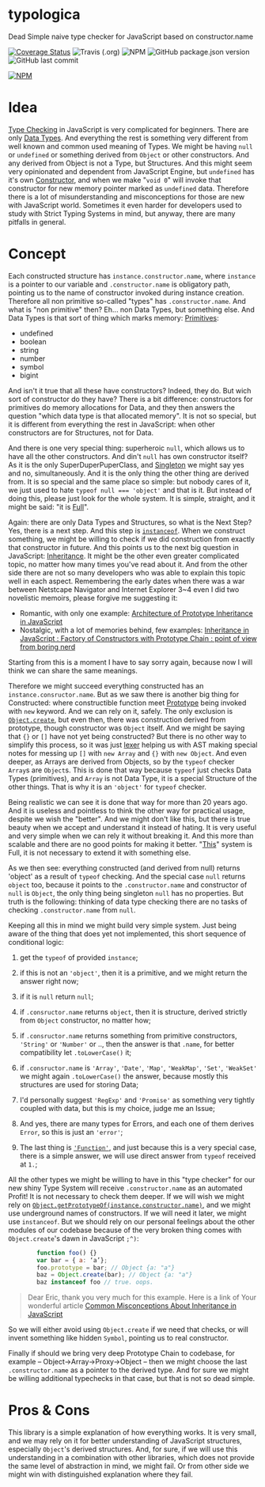 # typologica

Dead Simple naive type checker for JavaScript based on constructor.name

[![Coverage Status](https://coveralls.io/repos/github/mythographica/typologica/badge.svg?branch=master)](https://coveralls.io/github/mythographica/typologica?branch=master)
![Travis (.org)](https://img.shields.io/travis/mythographica/typologica)
![NPM](https://img.shields.io/npm/l/typologica)
![GitHub package.json version](https://img.shields.io/github/package-json/v/mythographica/typologica)
![GitHub last commit](https://img.shields.io/github/last-commit/mythographica/typologica)

[![NPM](https://nodei.co/npm/typologica.png?mini=true)](https://www.npmjs.com/package/typologica)


# Idea


[Type Checking](https://en.wikipedia.org/wiki/Type_system#Type_checking) in JavaScript is very complicated for beginners. There are only [Data Types](https://en.wikipedia.org/wiki/Data_type). And everything the rest is something very different from well known and common used meaning of Types. We might be having `null` or `undefined` or something derived from `Object` or other constructors. And any derived from Object is not a Type, but Structures. And this might seem very opinionated and dependent from JavaScript Engine, but `undefined` has it's own [Constructor](https://developer.mozilla.org/en-US/docs/Web/JavaScript/Reference/Operators/new), and when we make  "`void 0`" will invoke that constructor for new memory pointer marked as `undefined` data. Therefore there is a lot of misunderstanding and misconceptions for those are new with JavaScript world. Sometimes it even harder for developers used to study with Strict Typing Systems in mind, but anyway, there are many pitfalls in general.

# Concept

Each constructed structure has `instance.constructor.name`, where `instance` is a pointer to our variable and `.constructor.name` is obligatory path, pointing us to the name of constructor invoked during instance creation. Therefore all non primitive so-called "types" has `.constructor.name`. And what is "non primitive" then? Eh... non Data Types, but something else. And Data Types is that sort of thing which marks memory: [Primitives](https://developer.mozilla.org/en-US/docs/Web/JavaScript/Data_structures):

* undefined
* boolean
* string
* number
* symbol
* bigint

And isn't it true that all these have constructors? Indeed, they do. But wich sort of constructor do they have? There is a bit difference: constructors for primitives do memory allocations for Data, and they then answers the question "which data type is that allocated memory". It is not so special, but it is different from everything the rest in JavaScript: when other constructors are for Structures, not for Data.

And there is one very special thing: superheroic `null`, which allows us to have all the other constructors. And din't `null` has own constructor itself? As it is the only SuperDuperPuperClass, and [Singleton](https://en.wikipedia.org/wiki/Singleton_pattern) we might say yes and no, simultaneously. And it is the only thing the other thing are derived from. It is so special and the same place so simple: but nobody cares of it, we just used to hate `typeof null === 'object'` and that is it. But instead of doing this, please just look for the whole system. It is simple, straight, and it might be said: "it is [Full](https://en.wikipedia.org/wiki/Complete_metric_space)".

Again: there are only Data Types and Structures, so what is the Next Step? Yes, there is a next step. And this step is [`instanceof`](https://developer.mozilla.org/en-US/docs/Web/JavaScript/Reference/Operators/instanceof). When we construct something, we might be willing to check if we did construction from exactly that constructor in future. And this points us to the next big question in JavaScript: [Inheritance](https://developer.mozilla.org/en-US/docs/Learn/JavaScript/Objects/Inheritance). It might be the other even greater complicated topic, no matter how many times you've read about it.  And from the other side there are not so many developers who was able to explain this topic well in each aspect. Remembering the early dates when there was a war between Netstcape Navigator and Internet Explorer 3~4 even I did two novelistic memoirs, please forgive me suggesting it:

* Romantic, with only one example: [Architecture of Prototype Inheritance in JavaScript](https://dev.to/wentout/architecture-of-prototype-inheritance-in-javascript-ce6/edit)
* Nostalgic, with a lot of memories behind, few examples: [Inheritance in JavaScript : Factory of Constructors with Prototype Chain : point of view from boring nerd](https://dev.to/wentout/inheritance-in-javascript-factory-of-constructors-with-prototype-chain-point-of-view-from-boring-nerd-2ddb)

Starting from this is a moment I have to say sorry again, because now I will think we can share the same meanings.

Therefore we might succeed everything constructed has an `instance.consructor.name`. But as we saw there is another big thing for Constructed: where constructible function meet [Prototype](https://developer.mozilla.org/en-US/docs/Learn/JavaScript/Objects/Object_prototypes) being invoked with `new` keyword. And we can rely on it, safely. The only exclusion is [`Object.create`](https://developer.mozilla.org/en-US/docs/Web/JavaScript/Reference/Global_Objects/Object/create), but even then, there was construction derived from prototype, though constructor was `Object` itself. And we might be saying that `{}` or `[]` have not yet being constructed? But there is no other way to simplify this process, so it was just [lexer](https://en.wikipedia.org/wiki/Lexical_analysis) helping us with AST making special notes for messing up `[]` with `new Array` and `{}` with `new Object`. And even deeper, as Arrays are derived from Objects, so by the `typeof` checker `Array`s are `Object`s. This is done that way because `typeof` just checks Data Types (primitives), and `Array` is not Data Type, it is a special Structure of the other things. That is why it is an `'object'` for `typeof` checker.

Being realistic we can see it is done that way for more than 20 years ago. And it is useless and pointless to think the other way for practical usage, despite we wish the "better". And we might don't like this, but there is true beauty when we accept and understand it instead of hating. It is very useful and very simple when we can rely it without breaking it. And this more than scalable and there are no good points for making it better. "[This](https://developer.mozilla.org/en-US/docs/Web/JavaScript/Reference/Operators/this)" system is Full, it is not necessary to extend it with something else.

As we then see: everything constructed (and derived from null) returns 'object' as a result of `typeof` checking. And the special case `null` returns `object` too, because it points to the `.constructor.name` and constructor of `null` is `Object`, the only thing being singleton `null` has no properties. But truth is the following: thinking of data type checking there are no tasks of checking `.constructor.name` from `null`.

Keeping all this in mind we might build very simple system. Just being aware of the thing that does yet not implemented, this short sequence of conditional logic:

1. get the `typeof` of provided `instance`;
2. if this is not an `'object'`, then it is a primitive, and we might return the answer right now;
3. if it is `null` return `null`;
4. if `.consructor.name` returns `object`, then it is structure, derived strictly from `Object` constructor, no matter how;
5. if `.consructor.name` returns something from primitive constructors, `'String'` or `'Number'` or .., then the answer is that `.name`, for better compatibility let `.toLowerCase()` it;
6. if `.consructor.name` is `'Array'`, `'Date'`, `'Map'`, `'WeakMap'`, `'Set'`, `'WeakSet'` we might again `.toLowerCase()` the answer, because mostly this structures are used for storing Data;

7. I'd personally suggest `'RegExp'` and `'Promise'` as something very tightly coupled with data, but this is my choice, judge me an Issue;

8. And yes, there are many types for Errors, and each one of them derives `Error`, so this is just an `'error'`;

9. The last thing is [`'Function'`](https://developer.mozilla.org/en-US/docs/Web/JavaScript/Reference/Global_Objects/Function), and just because this is a very special case, there is a simple answer, we will use direct answer from `typeof` received at `1.`;


All the other types we might be willing to have in this "type checker" for our new shiny Type System will receive `.constructor.name` as an automated Profit! It is not necessary to check them deeper. If we will wish we might rely on [`Object.getPrototypeOf(instance.constructor.name)`](https://developer.mozilla.org/en-US/docs/Web/JavaScript/Reference/Global_Objects/Object/getPrototypeOf), and we might use underground names of constructors. If we will need it later, we might use `instanceof`. But we should rely on our personal feelings about the other modules of our codebase because of the very broken thing comes with `Object.create`'s dawn in JavaScript `;^)`:

```javascript
        function foo() {}
        var bar = { a: ‘a’};
        foo.prototype = bar; // Object {a: "a"}
        baz = Object.create(bar); // Object {a: "a"}
        baz instanceof foo // true. oops.
```
> Dear Eric, thank you very much for this example. Here is a link of Your wonderful article [Common Misconceptions About Inheritance in JavaScript](
https://medium.com/javascript-scene/common-misconceptions-about-inheritance-in-javascript-d5d9bab29b0a)

So we will either avoid using `Object.create` if we need that checks, or will invent something like hidden `Symbol`, pointing us to real constructor.

Finally if should we bring very deep Prototype Chain to codebase, for example &ndash; Object->Array->Proxy->Object &ndash; then we might choose the last `.constructor.name` as a pointer to the derived type. And for sure we might be willing additional typechecks in that case, but that is not so dead simple.

# Pros & Cons

This library is a simple explanation of how everything works. It is very small, and we may rely on it for better understanding of JavaScript structures, especially `Object`'s derived structures. And, for sure, if we will use this understanding in a combination with other libraries, which does not provide the same level of abstraction in mind, we might fail. Or from other side we might win with distinguished explanation where they fail.

